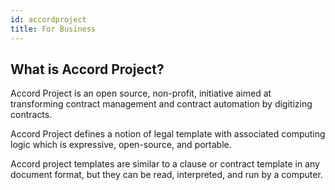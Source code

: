 ```yaml
---
id: accordproject
title: For Business
---
```


## What is Accord Project?

Accord Project is an open source, non-profit, initiative aimed at transforming contract management and contract automation by digitizing contracts.

Accord Project defines a notion of legal template with associated computing logic which is expressive, open-source, and portable. 

Accord project templates are similar to a clause or contract template in any document format, but they can be read, interpreted, and run by a computer.

